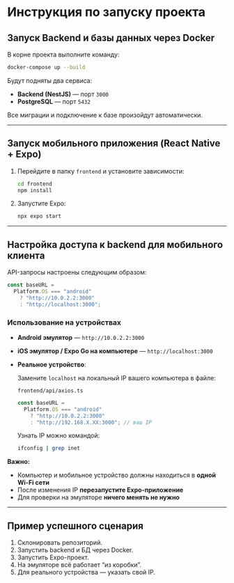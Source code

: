 # Инструкция по запуску проекта

## Запуск Backend и базы данных через Docker

В корне проекта выполните команду:

```bash
docker-compose up --build
```

Будут подняты два сервиса:

* **Backend (NestJS)** — порт `3000`
* **PostgreSQL** — порт `5432`

Все миграции и подключение к базе произойдут автоматически.

---

## Запуск мобильного приложения (React Native + Expo)

1. Перейдите в папку `frontend` и установите зависимости:

   ```bash
   cd frontend
   npm install
   ```

2. Запустите Expo:

   ```bash
   npx expo start
   ```

---

## Настройка доступа к backend для мобильного клиента

API-запросы настроены следующим образом:

```ts
const baseURL =
  Platform.OS === "android"
    ? "http://10.0.2.2:3000"
    : "http://localhost:3000";
```

### Использование на устройствах

* **Android эмулятор** — `http://10.0.2.2:3000`
* **iOS эмулятор / Expo Go на компьютере** — `http://localhost:3000`
* **Реальное устройство**:

  Замените `localhost` на локальный IP вашего компьютера в файле:

  `frontend/api/axios.ts`

  ```ts
  const baseURL =
    Platform.OS === "android"
      ? "http://10.0.2.2:3000"
      : "http://192.168.X.XX:3000"; // ваш IP
  ```

  Узнать IP можно командой:

  ```bash
  ifconfig | grep inet
  ```

**Важно:**

* Компьютер и мобильное устройство должны находиться в **одной Wi-Fi сети**
* После изменения IP **перезапустите Expo-приложение**
* Для проверки на эмуляторе **ничего менять не нужно**

---

## Пример успешного сценария

1. Склонировать репозиторий.
2. Запустить backend и БД через Docker.
3. Запустить Expo-проект.
4. На эмуляторе всё работает “из коробки”.
5. Для реального устройства — указать свой IP.
